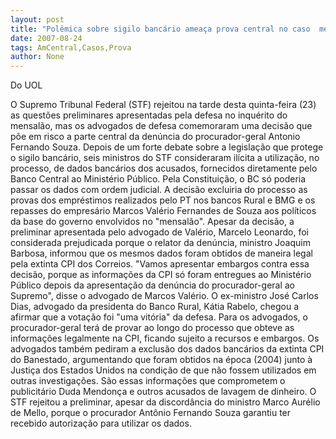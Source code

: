 ```yaml
---
layout: post
title: "Polêmica sobre sigilo bancário ameaça prova central no caso  mensalão"
date: 2007-08-24
tags: AmCentral,Casos,Prova
author: None
---
```

Do UOL

O Supremo Tribunal Federal (STF) rejeitou na tarde desta quinta-feira (23) as quest&otilde;es preliminares apresentadas pela defesa no inqu&eacute;rito do mensal&atilde;o, mas os advogados de defesa comemoraram uma decis&atilde;o que p&otilde;e em risco a parte central da den&uacute;ncia do procurador-geral Antonio Fernando Souza. 
Depois de um forte debate sobre a legisla&ccedil;&atilde;o que protege o sigilo banc&aacute;rio, seis ministros do STF consideraram il&iacute;cita a utiliza&ccedil;&atilde;o, no processo, de dados banc&aacute;rios dos acusados, fornecidos diretamente pelo Banco Central ao Minist&eacute;rio P&uacute;blico. Pela Constitui&ccedil;&atilde;o, o BC s&oacute; poderia passar os dados com ordem judicial.
A decis&atilde;o excluiria do processo as provas dos empr&eacute;stimos realizados pelo PT nos bancos Rural e BMG e os repasses do empres&aacute;rio Marcos Val&eacute;rio Fernandes de Souza aos pol&iacute;ticos da base do governo envolvidos no &quot;mensal&atilde;o&quot;.
Apesar da decis&atilde;o, a preliminar apresentada pelo advogado de Val&eacute;rio, Marcelo Leonardo, foi considerada prejudicada porque o relator da den&uacute;ncia, ministro Joaquim Barbosa, informou que os mesmos dados foram obtidos de maneira legal pela extinta CPI dos Correios.
&quot;Vamos apresentar embargos contra essa decis&atilde;o, porque as informa&ccedil;&otilde;es da CPI s&oacute; foram entregues ao Minist&eacute;rio P&uacute;blico depois da apresenta&ccedil;&atilde;o da den&uacute;ncia do procurador-geral ao Supremo&quot;, disse o advogado de Marcos Val&eacute;rio.
O ex-ministro Jos&eacute; Carlos Dias, advogado da presidenta do Banco Rural, K&aacute;tia Rabelo, chegou a afirmar que a vota&ccedil;&atilde;o foi &quot;uma vit&oacute;ria&quot; da defesa. Para os advogados, o procurador-geral ter&aacute; de provar ao longo do processo que obteve as informa&ccedil;&otilde;es legalmente na CPI, ficando sujeito a recursos e embargos.
Os advogados tamb&eacute;m pediram a exclus&atilde;o dos dados banc&aacute;rios da extinta CPI do Banestado, argumentando que foram obtidos na &eacute;poca (2004) junto &agrave; Justi&ccedil;a dos Estados Unidos na condi&ccedil;&atilde;o de que n&atilde;o fossem utilizados em outras investiga&ccedil;&otilde;es. S&atilde;o essas informa&ccedil;&otilde;es que comprometem o publicit&aacute;rio Duda Mendon&ccedil;a e outros acusados de lavagem de dinheiro.
O STF rejeitou a preliminar, apesar da discord&acirc;ncia do ministro Marco Aur&eacute;lio de Mello, porque o procurador Ant&ocirc;nio Fernando Souza garantiu ter recebido autoriza&ccedil;&atilde;o para utilizar os dados. 